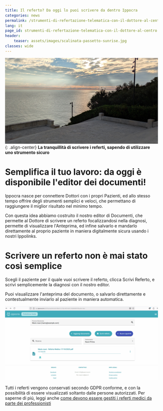 ```yaml
---
title: Il referto? Da oggi lo puoi scrivere da dentro Ippocra
categories: news
permalink: /strumenti-di-refertazione-telematica-con-il-dottore-al-centro
lang: it
page_id: strumenti-di-refertazione-telematica-con-il-dottore-al-centro
header:
    teaser: assets/images/scalinata-passetto-sunrise.jpg
classes: wide
---
```


<!-- [![](img.jpg)](img.jpg) -->
![image-center](assets/images/scalinata-passetto-sunrise.jpg){: .align-center}
**La tranquillità di scrivere i referti, sapendo di utilizzare uno strumento sicuro**

# Semplifica il tuo lavoro: da oggi è disponibile l'editor dei documenti!

Ippocra nasce per connettere Dottori con i propri Pazienti, ed allo stesso tempo
offrire degli strumenti semplici e veloci, che permettano di raggiungere il 
miglior risultato nel minimo tempo.

Con questa idea abbiamo costruito il nostro editor di Documenti, che permette 
al Dottore di scrivere un referto focalizzandosi nella diagnosi, permette di visualizzare 
l'Anteprima, ed infine salvarlo e mandarlo direttamente al proprio paziente in maniera 
digitalmente sicura usando i nostri Ippolinks.

# Scrivere un referto non è mai stato così semplice

Scegli il paziente per il quale vuoi scrivere il referto, clicca Scrivi Referto, 
e scrivi semplicemente la diagnosi con il nostro editor. 

Puoi visualizzare l'anteprima del documento, o salvarlo direttamente e contestualmente 
inviarlo al paziente in maniera automatica.

![image-center](assets/images/editor_documenti-it.gif)

Tutti i referti vengono conservati secondo GDPR conforme, e con la possibilità di essere visualizzati
soltanto dalle persone autorizzati. 
Per saperne di piú, leggi anche [come devono essere gestiti i referti medici da parte dei professionisti](https://ippocra.com/referti-medici-come-i-professionisti-devono-gestirli)




